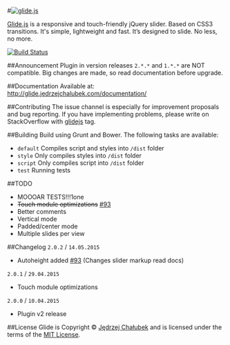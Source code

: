 #[![glide.js](http://glide.jedrzejchalubek.com/images/glidejs-logotype-black.svg)](http://glide.jedrzejchalubek.com)

[Glide.js](http://glide.jedrzejchalubek.com) is a responsive and touch-friendly jQuery slider. Based on CSS3 transitions. It's simple, lightweight and fast. It’s designed to slide. No less, no more.

[![Build Status](https://travis-ci.org/jedrzejchalubek/Glide.js.svg?branch=master)](https://travis-ci.org/jedrzejchalubek/Glide.js)

##Announcement
Plugin in version releases `2.*.*` and `1.*.*` are NOT compatible. Big changes are made, so read documentation before upgrade.

##Documentation
Available at: http://glide.jedrzejchalubek.com/documentation/

##Contributing
The issue channel is especially for improvement proposals and bug reporting. If you have implementing problems, please write on StackOverflow with [glidejs](http://stackoverflow.com/questions/tagged/glidejs) tag.

##Building
Build using Grunt and Bower. The following tasks are available:
- `default` Compiles script and styles into `/dist` folder
- `style` Only compiles styles into `/dist` folder
- `script` Only compiles script into `/dist` folder
- `test` Running tests

##TODO
- MOOOAR TESTS!!!1one
- <del>Touch module optimizations</del> [#93](/../../issues/93)
- Better comments
- Vertical mode
- Padded/center mode
- Multiple slides per view

##Changelog
`2.0.2` / `14.05.2015`
- Autoheight added [#93](/../../issues/95) (Changes slider markup read docs)

`2.0.1` / `29.04.2015`
- Touch module optimizations

`2.0.0` / `10.04.2015`
- Plugin v2 release

##License
Glide is Copyright © [Jędrzej Chałubek](http://jedrzejchalubek.com) and is licensed under the terms of the [MIT License](http://opensource.org/licenses/MIT).
